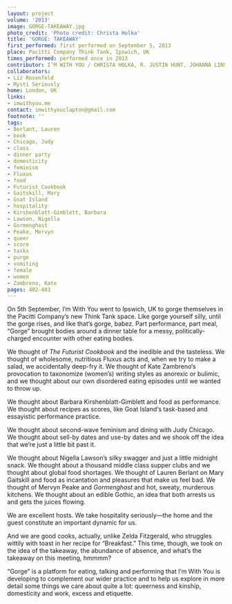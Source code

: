 ```yaml
---
layout: project
volume: '2013'
image: GORGE-TAKEAWAY.jpg
photo_credit: 'Photo credit: Christa Holka'
title: 'GORGE: TAKEAWAY'
first_performed: first performed on September 5, 2013
place: Pacitti Company Think Tank, Ipswich, UK
times_performed: performed once in 2013
contributor: I’M WITH YOU / CHRISTA HOLKA, R. JUSTIN HUNT, JOHANNA LINSLEY
collaborators:
- Liz Rosenfeld
- Mysti Seriously
home: London, UK
links:
- imwithyou.me
contact: imwithyouclapton@gmail.com
footnote: ''
tags:
- Berlant, Lauren
- book
- Chicago, Judy
- class
- dinner party
- domesticity
- feminism
- Fluxus
- food
- Futurist Cookbook
- Gaitskill, Mary
- Goat Island
- hospitality
- Kirshenblatt-Gimblett, Barbara
- Lawson, Nigella
- Gormenghast
- Peake, Mervyn
- queer
- score
- tasks
- purge
- vomiting
- female
- women
- Zambreno, Kate
pages: 402-403
---
```


On 5th September, I’m With You went to Ipswich, UK to gorge themselves in the Pacitti Company’s new Think Tank space. Like gorge yourself silly, until the gorge rises, and like that’s gorge, babez. Part performance, part meal, “Gorge” brought bodies around a dinner table for a messy, politically-charged encounter with other eating bodies.

We thought of _The Futurist Cookbook_ and the inedible and the tasteless. We thought of wholesome, nutritious Fluxus acts and, when we try to make a salad, we accidentally deep-fry it. We thought of Kate Zambreno‘s provocation to taxonomize (women’s) writing styles as anorexic or bulimic, and we thought about our own disordered eating episodes until we wanted to throw up.

We thought about Barbara Kirshenblatt-Gimblett and food as performance. We thought about recipes as scores, like Goat Island‘s task-based and essayistic performance practice.

We thought about second-wave feminism and dining with Judy Chicago. We thought about sell-by dates and use-by dates and we shook off the idea that we’re just a little bit past it.

We thought about Nigella Lawson’s silky swagger and just a little midnight snack. We thought about a thousand middle class supper clubs and we thought about global food shortages. We thought of Lauren Berlant on Mary Gaitskill and food as incantation and pleasures that make us feel bad. We thought of Mervyn Peake and _Gormenghast_ and hot, sweaty, murderous kitchens. We thought about an edible Gothic, an idea that both arrests us and gets the juices flowing.

We are excellent hosts. We take hospitality seriously—the home and the guest constitute an important dynamic for us.

And we are good cooks, actually, unlike Zelda Fitzgerald, who struggles wittily with toast in her recipe for “Breakfast.” This time, though, we took on the idea of the takeaway, the abundance of absence, and what’s the takeaway on this meeting, hmmmm?

“Gorge” is a platform for eating, talking and performing that I’m With You is developing to complement our wider practice and to help us explore in more detail some things we care about quite a lot: queerness and kinship, domesticity and work, excess and etiquette.
